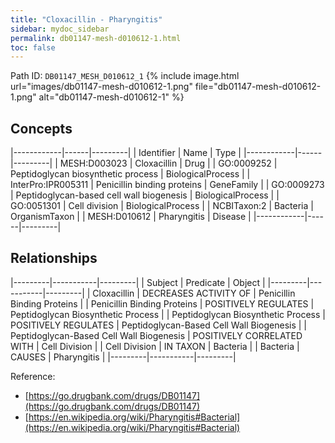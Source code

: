 ```yaml
---
title: "Cloxacillin - Pharyngitis"
sidebar: mydoc_sidebar
permalink: db01147-mesh-d010612-1.html
toc: false 
---
```



Path ID: `DB01147_MESH_D010612_1`
{% include image.html url="images/db01147-mesh-d010612-1.png" file="db01147-mesh-d010612-1.png" alt="db01147-mesh-d010612-1" %}

## Concepts

|------------|------|---------|
| Identifier | Name | Type    |
|------------|------|---------|
| MESH:D003023 | Cloxacillin | Drug |
| GO:0009252 | Peptidoglycan biosynthetic process | BiologicalProcess |
| InterPro:IPR005311 | Penicillin binding proteins | GeneFamily |
| GO:0009273 | Peptidoglycan-based cell wall biogenesis | BiologicalProcess |
| GO:0051301 | Cell division | BiologicalProcess |
| NCBITaxon:2 | Bacteria | OrganismTaxon |
| MESH:D010612 | Pharyngitis | Disease |
|------------|------|---------|

## Relationships

|---------|-----------|---------|
| Subject | Predicate | Object  |
|---------|-----------|---------|
| Cloxacillin | DECREASES ACTIVITY OF | Penicillin Binding Proteins |
| Penicillin Binding Proteins | POSITIVELY REGULATES | Peptidoglycan Biosynthetic Process |
| Peptidoglycan Biosynthetic Process | POSITIVELY REGULATES | Peptidoglycan-Based Cell Wall Biogenesis |
| Peptidoglycan-Based Cell Wall Biogenesis | POSITIVELY CORRELATED WITH | Cell Division |
| Cell Division | IN TAXON | Bacteria |
| Bacteria | CAUSES | Pharyngitis |
|---------|-----------|---------|

Reference: 
  - [https://go.drugbank.com/drugs/DB01147](https://go.drugbank.com/drugs/DB01147)
  - [https://en.wikipedia.org/wiki/Pharyngitis#Bacterial](https://en.wikipedia.org/wiki/Pharyngitis#Bacterial)
